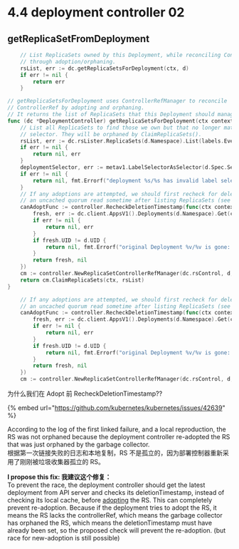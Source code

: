 # 4.4 deployment controller 02

## getReplicaSetFromDeployment

```go
	// List ReplicaSets owned by this Deployment, while reconciling ControllerRef
	// through adoption/orphaning.
	rsList, err := dc.getReplicaSetsForDeployment(ctx, d)
	if err != nil {
		return err
	}
```

```go
// getReplicaSetsForDeployment uses ControllerRefManager to reconcile
// ControllerRef by adopting and orphaning.
// It returns the list of ReplicaSets that this Deployment should manage.
func (dc *DeploymentController) getReplicaSetsForDeployment(ctx context.Context, d *apps.Deployment) ([]*apps.ReplicaSet, error) {
	// List all ReplicaSets to find those we own but that no longer match our
	// selector. They will be orphaned by ClaimReplicaSets().
	rsList, err := dc.rsLister.ReplicaSets(d.Namespace).List(labels.Everything())
	if err != nil {
		return nil, err
	}
	deploymentSelector, err := metav1.LabelSelectorAsSelector(d.Spec.Selector)
	if err != nil {
		return nil, fmt.Errorf("deployment %s/%s has invalid label selector: %v", d.Namespace, d.Name, err)
	}
	// If any adoptions are attempted, we should first recheck for deletion with
	// an uncached quorum read sometime after listing ReplicaSets (see #42639).
	canAdoptFunc := controller.RecheckDeletionTimestamp(func(ctx context.Context) (metav1.Object, error) {
		fresh, err := dc.client.AppsV1().Deployments(d.Namespace).Get(ctx, d.Name, metav1.GetOptions{})
		if err != nil {
			return nil, err
		}
		if fresh.UID != d.UID {
			return nil, fmt.Errorf("original Deployment %v/%v is gone: got uid %v, wanted %v", d.Namespace, d.Name, fresh.UID, d.UID)
		}
		return fresh, nil
	})
	cm := controller.NewReplicaSetControllerRefManager(dc.rsControl, d, deploymentSelector, controllerKind, canAdoptFunc)
	return cm.ClaimReplicaSets(ctx, rsList)
}
```

```go
	// If any adoptions are attempted, we should first recheck for deletion with
	// an uncached quorum read sometime after listing ReplicaSets (see #42639).
	canAdoptFunc := controller.RecheckDeletionTimestamp(func(ctx context.Context) (metav1.Object, error) {
		fresh, err := dc.client.AppsV1().Deployments(d.Namespace).Get(ctx, d.Name, metav1.GetOptions{})
		if err != nil {
			return nil, err
		}
		if fresh.UID != d.UID {
			return nil, fmt.Errorf("original Deployment %v/%v is gone: got uid %v, wanted %v", d.Namespace, d.Name, fresh.UID, d.UID)
		}
		return fresh, nil
	})
	cm := controller.NewReplicaSetControllerRefManager(dc.rsControl, d, deploymentSelector, controllerKind, canAdoptFunc)
```

为什么我们在 Adopt 前 RecheckDeletionTimestamp??

{% embed url="https://github.com/kubernetes/kubernetes/issues/42639" %}

According to the log of the first linked failure, and a local reproduction, the RS was not orphaned because the deployment controller re-adopted the RS that was just orphaned by the garbage collector.\
根据第一次链接失败的日志和本地复制，RS 不是孤立的，因为部署控制器重新采用了刚刚被垃圾收集器孤立的 RS。

**I propose this fix: 我建议这个修复：**\
To prevent the race, the deployment controller should get the latest deployment from API server and checks its deletionTimestamp, instead of checking its local cache, before [adopting](https://github.com/kubernetes/kubernetes/blob/master/pkg/controller/controller\_ref\_manager.go#L310) the RS. This can completely prevent re-adoption. Because if the deployment tries to adopt the RS, it means the RS lacks the controllerRef, which means the garbage collector has orphaned the RS, which means the deletionTimestamp must have already been set, so the proposed check will prevent the re-adoption. (but race for new-adoption is still possible)

